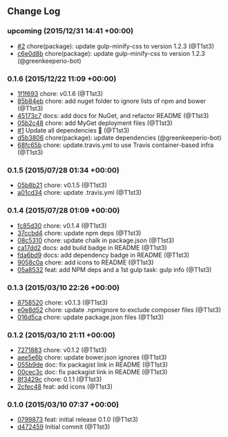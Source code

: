 ## Change Log

### upcoming (2015/12/31 14:41 +00:00)
- [#2](https://github.com/t1st3/open-share-icon/pull/2) chore(package): update gulp-minify-css to version 1.2.3 (@T1st3)
- [c6e0d8b](https://github.com/T1st3/open-share-icon/commit/c6e0d8b82d93e95e3c59d8e767c29fcaa2c11dc8) chore(package): update gulp-minify-css to version 1.2.3 (@greenkeeperio-bot)

### 0.1.6 (2015/12/22 11:09 +00:00)
- [1f1f693](https://github.com/T1st3/open-share-icon/commit/1f1f6938dee8adaa05038320dc0dc32a15ded6e6) chore: v0.1.6 (@T1st3)
- [85b84eb](https://github.com/T1st3/open-share-icon/commit/85b84eb1f96fd5c232c52f992918c2987ffd5f97) chore: add nuget folder to ignore lists of npm and bower (@T1st3)
- [45173c7](https://github.com/T1st3/open-share-icon/commit/45173c76e612edd951ccb005c24379d6cde10c33) docs: add docs for NuGet, and refactor README (@T1st3)
- [05b2c48](https://github.com/T1st3/open-share-icon/commit/05b2c483016d7efca1c66a029d0ee2738d56eeab) chore: add MyGet deployment files (@T1st3)
- [#1](https://github.com/t1st3/open-share-icon/pull/1) Update all dependencies 🌴 (@T1st3)
- [d5b3806](https://github.com/T1st3/open-share-icon/commit/d5b3806562928fdf37971156e7331b6333dcb231) chore(package): update dependencies (@greenkeeperio-bot)
- [68fc65b](https://github.com/T1st3/open-share-icon/commit/68fc65b8f1bd971eefb871d4cba3007d65675355) chore: update.travis.yml to use Travis container-based infra (@T1st3)

### 0.1.5 (2015/07/28 01:34 +00:00)
- [05b8b21](https://github.com/T1st3/open-share-icon/commit/05b8b2197a78c58ac972b4302f878ac9fa642ca0) chore: v0.1.5 (@T1st3)
- [a01cd34](https://github.com/T1st3/open-share-icon/commit/a01cd34e330795561d8d89cdad418b42cbb8d940) chore: update .travis.yml (@T1st3)

### 0.1.4 (2015/07/28 01:09 +00:00)
- [fc85d30](https://github.com/T1st3/open-share-icon/commit/fc85d30585799b27b24304d9ef16524e67208825) chore: v0.1.4 (@T1st3)
- [37ccbd4](https://github.com/T1st3/open-share-icon/commit/37ccbd44630bd74f3790e9e411fc0eb13084b6f8) chore: update npm deps (@T1st3)
- [08c5310](https://github.com/T1st3/open-share-icon/commit/08c53102eefbe9ae46f22c37e4bdb75294fb38df) chore: update chalk in package.json (@T1st3)
- [ca17dd2](https://github.com/T1st3/open-share-icon/commit/ca17dd2542afad8f1b25dc8cf16629d690ed1695) docs: add build badge in README (@T1st3)
- [fda6bd9](https://github.com/T1st3/open-share-icon/commit/fda6bd9ba4aeeb570d25efde444b90e3f55ed9bf) docs: add dependency badge in README (@T1st3)
- [9058c0a](https://github.com/T1st3/open-share-icon/commit/9058c0abc63fa7da8273b5e37e750f73088aea7a) chore: add icons to README (@T1st3)
- [05a8532](https://github.com/T1st3/open-share-icon/commit/05a8532f3d4d044b3f9656ef022e3ef65ff6b447) feat: add NPM deps and a 1st gulp task: gulp info (@T1st3)

### 0.1.3 (2015/03/10 22:26 +00:00)
- [8758520](https://github.com/T1st3/open-share-icon/commit/875852059b565ecd1eb48b9de5f227c4cda3def5) chore: v0.1.3 (@T1st3)
- [e0e8d52](https://github.com/T1st3/open-share-icon/commit/e0e8d522b667ccc8293cda5576bdb089f257c920) chore: update .npmignore to exclude composer files (@T1st3)
- [016d5ca](https://github.com/T1st3/open-share-icon/commit/016d5ca2a634cb14f84c771315cb5f824ee6e66b) chore: update package.json files (@T1st3)

### 0.1.2 (2015/03/10 21:11 +00:00)
- [7271883](https://github.com/T1st3/open-share-icon/commit/72718837c98d94904fdad9d5b9263b65079bd43e) chore: v0.1.2 (@T1st3)
- [aee5e6b](https://github.com/T1st3/open-share-icon/commit/aee5e6b18904e5082c8b670ba1b4446f9ac5610c) chore: update bower.json ignores (@T1st3)
- [055b9de](https://github.com/T1st3/open-share-icon/commit/055b9de0ae62bfd34e5179735c279235d2168398) doc: fix packagist link in README (@T1st3)
- [00cec3c](https://github.com/T1st3/open-share-icon/commit/00cec3cf622b9f607a4e94c7b0ef7394652d1209) doc: fix packagist link in README (@T1st3)
- [8f3429c](https://github.com/T1st3/open-share-icon/commit/8f3429c430bf954eedae400518522658461ea5eb) chore: 0.1.1 (@T1st3)
- [2cfec48](https://github.com/T1st3/open-share-icon/commit/2cfec48d5c857ee89b10d083525d26bba6100546) feat: add icons (@T1st3)

### 0.1.0 (2015/03/10 07:37 +00:00)
- [0799873](https://github.com/T1st3/open-share-icon/commit/07998736376af1a532a31c2776aa90d55c2bb0ac) feat: initial release 0.1.0 (@T1st3)
- [d472459](https://github.com/T1st3/open-share-icon/commit/d472459153b80919c774a39ae15db0bacf6e08ea) Initial commit (@T1st3)
